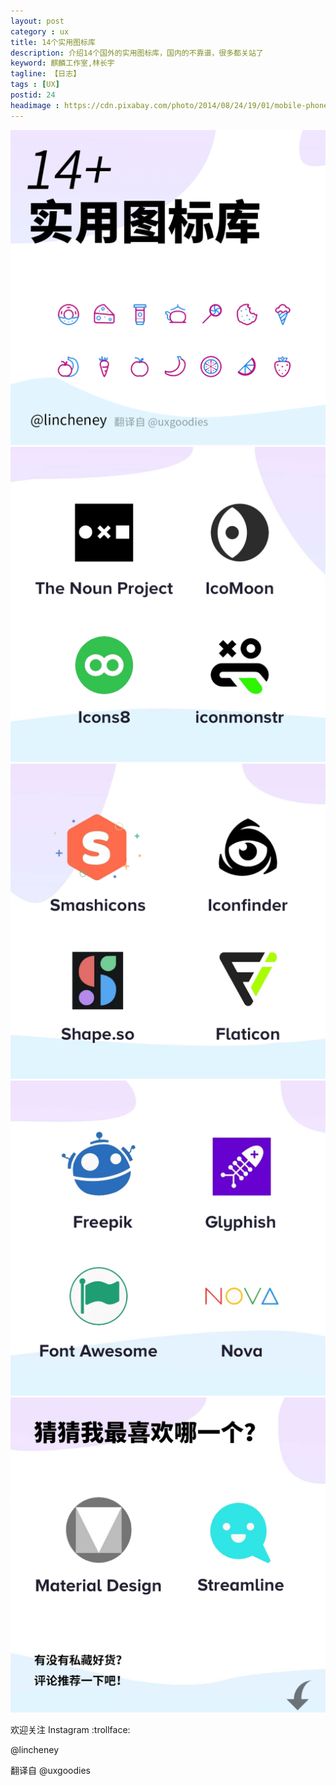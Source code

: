 ```yaml
---
layout: post
category : ux
title: 14个实用图标库
description: 介绍14个国外的实用图标库，国内的不靠谱，很多都关站了
keyword: 麒麟工作室,林长宇
tagline: 【日志】
tags : [UX]
postid: 24
headimage : https://cdn.pixabay.com/photo/2014/08/24/19/01/mobile-phone-426559_960_720.jpg
---
```


![ins](/images/2019/20191227/page1.png)
![ins](/images/2019/20191227/page2.png)
![ins](/images/2019/20191227/page3.png)
![ins](/images/2019/20191227/page4.png)
![ins](/images/2019/20191227/page5.png)

欢迎关注 Instagram :trollface:

@lincheney

翻译自 @uxgoodies
